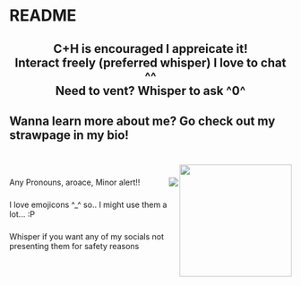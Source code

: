 # README
<h2 align="center">C+H is encouraged I appreicate it!<br>Interact freely (preferred whisper) I love to chat ^^<br>Need to vent? Whisper to ask  ^0^</h2>

###

<h2 align="left">Wanna learn more about me? Go check out my strawpage in my bio!</h2>

###

<br clear="both">

<img align="right" height="200" src="https://encrypted-tbn0.gstatic.com/images?q=tbn:ANd9GcT6nODVt9Kwvev1N8nFfIIl9mL3THOY9tEobg&s"  />

###

<img align="right" src="https://visitor-badge.laobi.icu/badge?page_id=Morgio.Morgio&left_color=black&right_color=dimgray&left_text=Views"  />

###

<p align="left">Any Pronouns, aroace, Minor alert!!</p>

###

<p align="left">I love emojicons ^_^ so.. I might use them a lot... :P</p>

###

<p align="left">Whisper if you want any of my socials not presenting them for safety reasons</p>

###
